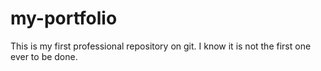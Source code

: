 # my-portfolio
This is my first professional repository on git. I know it is not the first one ever to be done.
